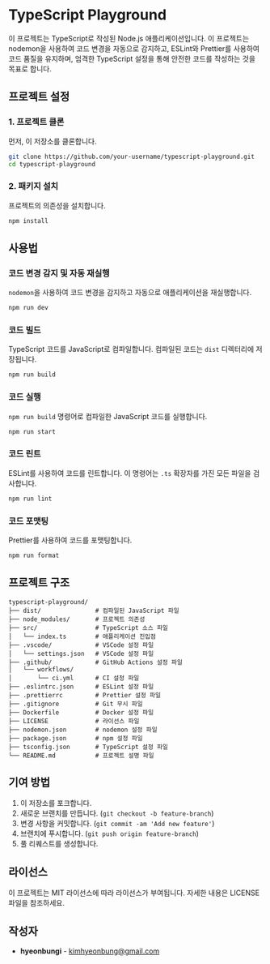 # TypeScript Playground

이 프로젝트는 TypeScript로 작성된 Node.js 애플리케이션입니다. 이 프로젝트는 nodemon을 사용하여 코드 변경을 자동으로 감지하고, ESLint와 Prettier를 사용하여 코드 품질을 유지하며, 엄격한 TypeScript 설정을 통해 안전한 코드를 작성하는 것을 목표로 합니다.

## 프로젝트 설정

### 1. 프로젝트 클론

먼저, 이 저장소를 클론합니다.

```bash
git clone https://github.com/your-username/typescript-playground.git
cd typescript-playground
```

### 2. 패키지 설치

프로젝트의 의존성을 설치합니다.

```bash
npm install
```

## 사용법

### 코드 변경 감지 및 자동 재실행

`nodemon`을 사용하여 코드 변경을 감지하고 자동으로 애플리케이션을 재실행합니다.

```bash
npm run dev
```

### 코드 빌드

TypeScript 코드를 JavaScript로 컴파일합니다. 컴파일된 코드는 `dist` 디렉터리에 저장됩니다.

```bash
npm run build
```

### 코드 실행

`npm run build` 명령어로 컴파일한 JavaScript 코드를 실행합니다.

```bash
npm run start
```

### 코드 린트

ESLint를 사용하여 코드를 린트합니다. 이 명령어는 `.ts` 확장자를 가진 모든 파일을 검사합니다.

```bash
npm run lint
```

### 코드 포맷팅

Prettier를 사용하여 코드를 포맷팅합니다.

```bash
npm run format
```

## 프로젝트 구조

```plaintext
typescript-playground/
├── dist/               # 컴파일된 JavaScript 파일
├── node_modules/       # 프로젝트 의존성
├── src/                # TypeScript 소스 파일
│   └── index.ts        # 애플리케이션 진입점
├── .vscode/            # VSCode 설정 파일
│   └── settings.json   # VSCode 설정 파일
├── .github/            # GitHub Actions 설정 파일
│   └── workflows/
│       └── ci.yml      # CI 설정 파일
├── .eslintrc.json      # ESLint 설정 파일
├── .prettierrc         # Prettier 설정 파일
├── .gitignore          # Git 무시 파일
├── Dockerfile          # Docker 설정 파일
├── LICENSE             # 라이선스 파일
├── nodemon.json        # nodemon 설정 파일
├── package.json        # npm 설정 파일
├── tsconfig.json       # TypeScript 설정 파일
└── README.md           # 프로젝트 설명 파일
```

## 기여 방법

1. 이 저장소를 포크합니다.
2. 새로운 브랜치를 만듭니다. (`git checkout -b feature-branch`)
3. 변경 사항을 커밋합니다. (`git commit -am 'Add new feature'`)
4. 브랜치에 푸시합니다. (`git push origin feature-branch`)
5. 풀 리퀘스트를 생성합니다.

## 라이선스

이 프로젝트는 MIT 라이선스에 따라 라이선스가 부여됩니다. 자세한 내용은 LICENSE 파일을 참조하세요.

## 작성자

- **hyeonbungi** - <kimhyeonbung@gmail.com>

